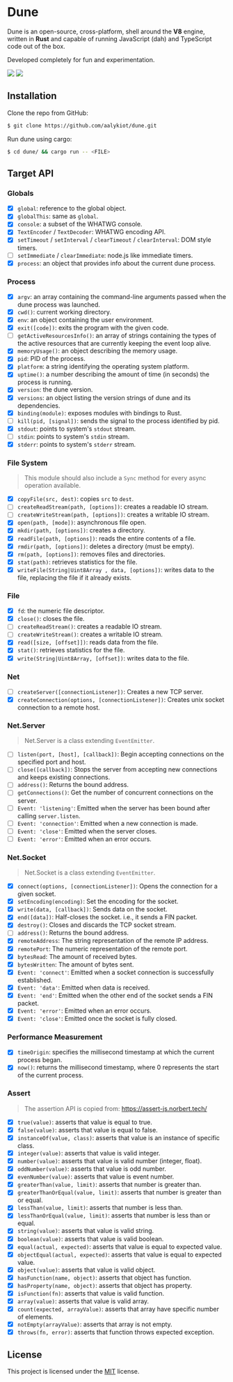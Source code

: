 # Dune

Dune is an open-source, cross-platform, shell around the **V8** engine, written in **Rust** and capable of running JavaScript (dah) and TypeScript code out of the box.

Developed completely for fun and experimentation.

<p>
<img src="https://img.shields.io/badge/version-v0.1.0-lightgray?style=for-the-badge" />
<img src="https://img.shields.io/badge/license-MIT-green?style=for-the-badge" />
</p>

## Installation

Clone the repo from GitHub:

```bash
$ git clone https://github.com/aalykiot/dune.git
```

Run dune using cargo:

```bash
$ cd dune/ && cargo run -- <FILE>
```

## Target API

### Globals

- [x] `global`: reference to the global object.
- [x] `globalThis`: same as `global`.
- [x] `console`: a subset of the WHATWG console.
- [x] `TextEncoder` / `TextDecoder`: WHATWG encoding API.
- [x] `setTimeout` / `setInterval` / `clearTimeout` / `clearInterval`: DOM style timers.
- [ ] `setImmediate` / `clearImmediate`: node.js like immediate timers.
- [x] `process`: an object that provides info about the current dune process.

### Process

- [x] `argv`: an array containing the command-line arguments passed when the dune process was launched.
- [x] `cwd()`: current working directory.
- [x] `env`: an object containing the user environment.
- [x] `exit([code])`: exits the program with the given code.
- [ ] `getActiveResourcesInfo()`: an array of strings containing the types of the active resources that are currently keeping the event loop alive.
- [x] `memoryUsage()`: an object describing the memory usage.
- [x] `pid`: PID of the process.
- [x] `platform`: a string identifying the operating system platform.
- [x] `uptime()`: a number describing the amount of time (in seconds) the process is running.
- [x] `version`: the dune version.
- [x] `versions`: an object listing the version strings of dune and its dependencies.
- [x] `binding(module)`: exposes modules with bindings to Rust.
- [ ] `kill(pid, [signal])`: sends the signal to the process identified by pid.
- [x] `stdout`: points to system's `stdout` stream.
- [ ] `stdin`: points to system's `stdin` stream.
- [x] `stderr`: points to system's `stderr` stream.

### File System

> This module should also include a `Sync` method for every async operation available.

- [x] `copyFile(src, dest)`: copies `src` to `dest`.
- [ ] `createReadStream(path, [options])`: creates a readable IO stream.
- [ ] `createWriteStream(path, [options])`: creates a writable IO stream.
- [x] `open(path, [mode])`: asynchronous file open.
- [x] `mkdir(path, [options])`: creates a directory.
- [x] `readFile(path, [options])`: reads the entire contents of a file.
- [x] `rmdir(path, [options])`: deletes a directory (must be empty).
- [x] `rm(path, [options])`: removes files and directories.
- [x] `stat(path)`: retrieves statistics for the file.
- [x] `writeFile(String|Uint8Array , data, [options])`: writes data to the file, replacing the file if it already exists.

### File

- [x] `fd`: the numeric file descriptor.
- [x] `close()`: closes the file.
- [ ] `createReadStream()`: creates a readable IO stream.
- [ ] `createWriteStream()`: creates a writable IO stream.
- [x] `read([size, [offset]])`: reads data from the file.
- [x] `stat()`: retrieves statistics for the file.
- [x] `write(String|Uint8Array, [offset])`: writes data to the file.

### Net

- [ ] `createServer([connectionListener])`: Creates a new TCP server.
- [x] `createConnection(options, [connectionListener])`: Creates unix socket connection to a remote host.

### Net.Server

> Net.Server is a class extending `EventEmitter`.

- [ ] `listen(port, [host], [callback])`: Begin accepting connections on the specified port and host.
- [ ] `close([callback])`: Stops the server from accepting new connections and keeps existing connections.
- [ ] `address()`: Returns the bound address.
- [ ] `getConnections()`: Get the number of concurrent connections on the server.
- [ ] `Event: 'listening'`: Emitted when the server has been bound after calling `server.listen`.
- [ ] `Event: 'connection'`: Emitted when a new connection is made.
- [ ] `Event: 'close'`: Emitted when the server closes.
- [ ] `Event: 'error'`: Emitted when an error occurs.

### Net.Socket

> Net.Socket is a class extending `EventEmitter`.

- [x] `connect(options, [connectionListener])`: Opens the connection for a given socket.
- [x] `setEncoding(encoding)`: Set the encoding for the socket.
- [x] `write(data, [callback])`: Sends data on the socket.
- [x] `end([data])`: Half-closes the socket. i.e., it sends a FIN packet.
- [x] `destroy()`: Closes and discards the TCP socket stream.
- [ ] `address()`: Returns the bound address.
- [x] `remoteAddress`: The string representation of the remote IP address.
- [x] `remotePort`: The numeric representation of the remote port.
- [x] `bytesRead`: The amount of received bytes.
- [x] `bytesWritten`: The amount of bytes sent.
- [x] `Event: 'connect'`: Emitted when a socket connection is successfully established.
- [x] `Event: 'data'`: Emitted when data is received.
- [x] `Event: 'end'`: Emitted when the other end of the socket sends a FIN packet.
- [x] `Event: 'error'`: Emitted when an error occurs.
- [x] `Event: 'close'`: Emitted once the socket is fully closed.

### Performance Measurement

- [x] `timeOrigin`: specifies the millisecond timestamp at which the current process began.
- [x] `now()`: returns the millisecond timestamp, where 0 represents the start of the current process.

### Assert

> The assertion API is copied from: https://assert-js.norbert.tech/

- [x] `true(value)`: asserts that value is equal to true.
- [x] `false(value)`: asserts that value is equal to false.
- [x] `instanceOf(value, class)`: asserts that value is an instance of specific class.
- [x] `integer(value)`: asserts that value is valid integer.
- [x] `number(value)`: asserts that value is valid number (integer, float).
- [x] `oddNumber(value)`: asserts that value is odd number.
- [x] `evenNumber(value)`: asserts that value is event number.
- [x] `greaterThan(value, limit)`: asserts that number is greater than.
- [x] `greaterThanOrEqual(value, limit)`: asserts that number is greater than or equal.
- [x] `lessThan(value, limit)`: asserts that number is less than.
- [x] `lessThanOrEqual(value, limit)`: asserts that number is less than or equal.
- [x] `string(value)`: asserts that value is valid string.
- [x] `boolean(value)`: asserts that value is valid boolean.
- [x] `equal(actual, expected)`: asserts that value is equal to expected value.
- [x] `objectEqual(actual, expected)`: asserts that value is equal to expected value.
- [x] `object(value)`: asserts that value is valid object.
- [x] `hasFunction(name, object)`: asserts that object has function.
- [x] `hasProperty(name, object)`: asserts that object has property.
- [x] `isFunction(fn)`: asserts that value is valid function.
- [x] `array(value)`: asserts that value is valid array.
- [x] `count(expected, arrayValue)`: asserts that array have specific number of elements.
- [x] `notEmpty(arrayValue)`: asserts that array is not empty.
- [x] `throws(fn, error)`: asserts that function throws expected exception.

## License

This project is licensed under the <a href="./LICENSE.md">MIT</a> license.
